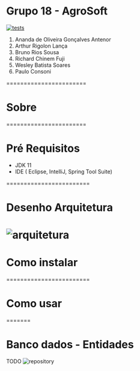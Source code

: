 # Grupo 18 - AgroSoft

[![tests](https://github.com/ES-UFABC/Grupo-18-AgroSoft/actions/workflows/tests.yml/badge.svg)](https://github.com/ES-UFABC/Grupo-18-AgroSoft/actions/workflows/tests.yml)


1. Ananda de Oliveira Gonçalves Antenor
1. Arthur Rigolon Lança
1. Bruno Rios Sousa
1. Richard Chinem Fuji
1. Wesley Batista Soares
1. Paulo Consoni

=======================
# Sobre

=======================

# Pré Requisitos

* JDK 11
* IDE ( Eclipse, IntelliJ, Spring Tool Suite)

========================

# Desenho Arquitetura

![arquitetura](https://user-images.githubusercontent.com/32601542/157986724-677be37f-1cd3-4c84-9b58-eefe6afbde4c.png)
========================

# Como instalar

========================


# Como usar
=======

# Banco dados - Entidades
TODO
![repository](https://user-images.githubusercontent.com/32601542/157987135-902fce02-d728-4e4d-b72c-4830896a782c.png)
